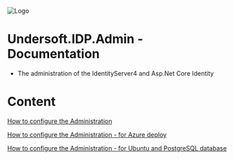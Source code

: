 ![Logo](Images/Undersoft.IDP.Admin-Logo-ReadMe.png)

# Undersoft.IDP.Admin - Documentation

- The administration of the IdentityServer4 and Asp.Net Core Identity

# Content

[How to configure the Administration](Configure-Administration.md)

[How to configure the Administration - for Azure deploy](Configure-Azure-Deploy.md)

[How to configure the Administration - for Ubuntu and PostgreSQL database](Configure-Ubuntu-PostgreSQL-Tutorial.md)
